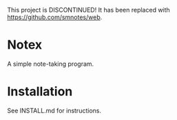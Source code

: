 This project is DISCONTINUED! It has been replaced with https://github.com/smnotes/web.

# Notex
A simple note-taking program.

# Installation
See INSTALL.md for instructions.


